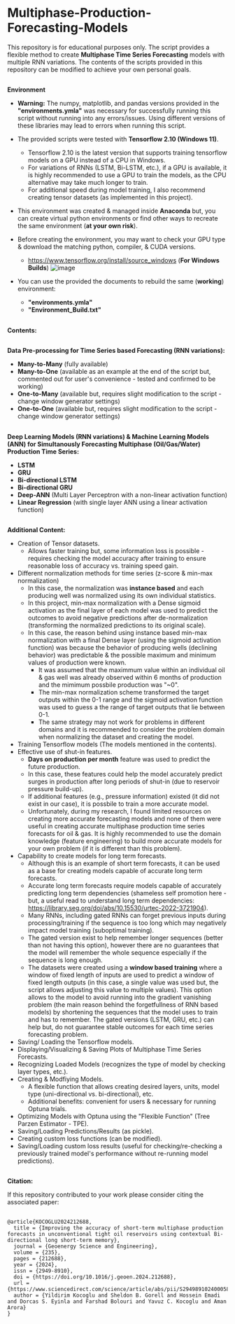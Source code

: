 # Multiphase-Production-Forecasting-Models

This repository is for educational purposes only. The script provides a flexible method to create **Multiphase Time Series Forecasting** models with multiple RNN variations. 
The contents of the scripts provided in this repository can be modified to achieve your own personal goals.

##
**Environment**
- **Warning:** The numpy, matplotlib, and pandas versions provided in the **"environments.ymla"** was necessary for successfully running this script without running into any errors/issues. Using different versions of these libraries may lead to errors when running this script.

- The provided scripts were tested with **Tensorflow 2.10 (Windows 11)**.
    - Tensorflow 2.10 is the latest version that supports training tensorflow models on a GPU instead of a CPU in Windows.
    - For variations of RNNs (LSTM, Bi-LSTM, etc.), if a GPU is available, it is highly recommended to use a GPU to train the models, as the CPU alternative may take much longer to train.
    - For additional speed during model training, I also recommend creating tensor datasets (as implemented in this project).
- This environment was created & managed inside **Anaconda** but, you can create virtual python environments or find other ways to recreate the same environment (**at your own risk**).  
- Before creating the environment, you may want to check your GPU type & download the matching  python, compiler, & CUDA versions.
    - https://www.tensorflow.org/install/source_windows (**For Windows Builds**)
![image](https://github.com/user-attachments/assets/70eedab5-bdee-4ba8-a7a5-8b3e73441a2c)
- You can use the provided the documents to rebuild the same (**working**) environment:
    - **"environments.ymla"**
    - **"Environment_Build.txt"** 

##
**Contents:**

##
**Data Pre-processing for Time Series based Forecasting (RNN variations):**
- **Many-to-Many** (fully available)
- **Many-to-One** (available as an example at the end of the script but, commented out for user's convenience - tested and confirmed to be working)
- **One-to-Many** (available but, requires slight modification to the script - change window generator settings)
- **One-to-One** (available but, requires slight modification to the script - change window generator settings)

##
**Deep Learning Models (RNN variations) & Machine Learning Models (ANN) for Simultanously Forecasting Multiphase (Oil/Gas/Water) Production Time Series:**
- **LSTM**
- **GRU**
- **Bi-directional LSTM**
- **Bi-directional GRU**
- **Deep-ANN** (Multi Layer Perceptron with a non-linear activation function)
- **Linear Regression** (with single layer ANN using a linear activation function)

##
**Additional Content:**
- Creation of Tensor datasets.
    - Allows faster training but, some information loss is possible - requires checking the model accuracy after training to ensure reasonable loss of accuracy vs. training speed gain.
- Different normalization methods for time series (z-score & min-max normalization)
    - In this case, the normalization was **instance based** and each producing well was normalized using its own individual statistics.
    - In this project, min-max normalization with a Dense sigmoid activation as the final layer of each model was used to predict the outcomes to avoid negative predictions after de-normalization (transforming the normalized predictions to its original scale).
    - In this case, the reason behind using instance based min-max normalization with a final Dense layer (using the sigmoid activation function) was because the behavior of producing wells (declining behavior) was predictable & the possible maximum and minimum values of production were known.
        - It was assumed that the maximmum value within an individual oil & gas well was already observed within 6 months of production and the mimimum possbile production was "~0".
        - The min-max normalization scheme transformed the target outputs within the 0-1 range and the sigmoid activation function was used to guess a the range of target outputs that lie between 0-1.
        - The same strategy may not work for problems in different domains and it is recommended to consider the problem domain when normalizing the dataset and creating the model.
- Training Tensorflow models (The models mentioned in the contents).
- Effective use of shut-in features.
    - **Days on production per month** feature was used to predict the future production.
    - In this case, these features could help the model accurately predict surges in production after long periods of shut-in (due to reservoir pressure build-up).
    - If additional features (e.g., pressure information) existed (it did not exist in our case), it is possbile to train a more accurate model.
    - Unfortunately, during my research, I found limited resources on creating more accurate forecasting models and none of them were useful in creating accurate multiphase production time series forecasts for oil & gas. It is highly recommended to use the domain knowledge (feature engineering) to build more accurate models for your own problem (if it is different than this problem).
- Capability to create models for long term forecasts.
    - Although this is an example of short term forecasts, it can be used as a base for creating models capable of accurate long term forecasts.
    - Accurate long term forecasts require models capable of accurately predicting long term dependencies (shameless self promotion here - but, a useful read to understand long term dependencies: https://library.seg.org/doi/abs/10.15530/urtec-2022-3721904).
    - Many RNNs, including gated RNNs can forget previous inputs during processing/training if the sequence is too long which may negatively impact model training (suboptimal training).
    - The gated version exist to help remember longer sequences (better than not having this option), however there are no guarantees that the model will remember the whole sequence especially if the sequence is long enough.
    - The datasets were created using a **window based training** where a window of fixed length of inputs are used to predict a window of fixed length outputs (in this case, a single value was used but, the script allows adjusting this value to multiple values). This option allows to the model to avoid running into the gradient vanishing problem (the main reason behind the forgetfullness of RNN based models) by shortening the sequences that the model uses to train and has to remember. The gated versions (LSTM, GRU, etc.) can help but, do not guarantee stable outcomes for each time series forecasting problem.
- Saving/ Loading the Tensorflow models.
- Displaying/Visualizing & Saving Plots of Multiphase Time Series Forecasts.
- Recognizing Loaded Models (recognizes the type of model by checking layer types, etc.).
- Creating & Modfiying Models.
    - A flexible function that allows creating desired layers, units,  model type (uni-directional vs. bi-directional), etc.
    - Additional benefits: convenient for users & necessary for running Optuna trials.
- Optimizing Models with Optuna using the "Flexible Function" (Tree Parzen Estimator - TPE).
- Saving/Loading Predictions/Results (as pickle).
- Creating custom loss functions (can be modified).
- Saving/Loading custom loss results (useful for checking/re-checking a previously trained model's performance without re-running model predictions).

##
**Citation:**

If this repository contributed to your work please consider citing the associated paper:

##
    
    @article{KOCOGLU2024212688,
      title = {Improving the accuracy of short-term multiphase production forecasts in unconventional tight oil reservoirs using contextual Bi-directional long short-term memory},
      journal = {Geoenergy Science and Engineering},
      volume = {235},
      pages = {212688},
      year = {2024},
      issn = {2949-8910},
      doi = {https://doi.org/10.1016/j.geoen.2024.212688},
      url = {https://www.sciencedirect.com/science/article/abs/pii/S2949891024000587},
      author = {Yildirim Kocoglu and Sheldon B. Gorell and Hossein Emadi and Dorcas S. Eyinla and Farshad Bolouri and Yavuz C. Kocoglu and Aman Arora}    
    }
